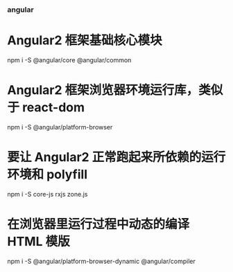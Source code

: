 
### angular

# Angular2 框架基础核心模块
npm i -S @angular/core @angular/common
# Angular2 框架浏览器环境运行库，类似于 react-dom
npm i -S @angular/platform-browser
# 要让 Angular2 正常跑起来所依赖的运行环境和 polyfill
npm i -S core-js rxjs zone.js
# 在浏览器里运行过程中动态的编译 HTML 模版
npm i -S @angular/platform-browser-dynamic @angular/compiler


